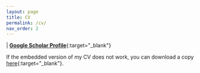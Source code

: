 ```yaml
---
layout: page
title: CV
permalink: /cv/
nav_order: 2
---
```

  
| <i class="fa-brands fa-google-scholar"></i>[**Google Scholar Profile**](https://scholar.google.com/citations?user=L58_1hAAAAAJ&hl=en){:target="_blank"}

If the embedded version of my CV does not work, you can download a copy [here](/assets/docs/CV_HReyesNieva.pdf){:target="_blank"}.

<object data="/assets/docs/CV_HReyesNieva.pdf" width="1000" height="1000" type='application/pdf'></object>